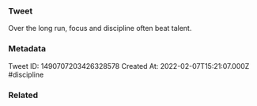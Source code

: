 ### Tweet
Over the long run, focus and discipline often beat talent.

### Metadata
Tweet ID: 1490707203426328578
Created At: 2022-02-07T15:21:07.000Z
#discipline

### Related


